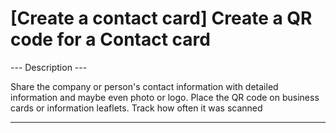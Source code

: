 <h1>[Create a contact card] Create a QR code for a Contact card</h1>

--- Description ---

Share the company or person's contact information with detailed information and
maybe even photo or logo. Place the QR code on business cards or information
leaflets. Track how often it was scanned

----------
